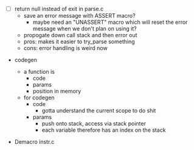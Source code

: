 - [ ] return null instead of exit in parse.c
   * save an error message with ASSERT macro?
     * maybe need an "UNASSERT" macro which will reset the error message when we don't plan on using it?
   * propogate down call stack and then error out
   * pros: makes it easier to try_parse something
   * cons: error handling is weird now
   
   
- codegen
   - a function is
      - code
      - params
      - position in memory
   - for codegen
      - code
         - gotta understand the current scope to do shit
      - params
         - push onto stack, access via stack pointer
         - each variable therefore has an index on the stack
         
- Demacro instr.c
